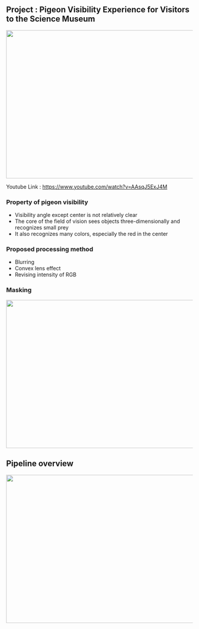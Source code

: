 ## Project : Pigeon Visibility Experience for Visitors to the Science Museum

<p align="center"><img src=https://user-images.githubusercontent.com/19663575/123757332-d3b0cb00-d8f8-11eb-8d52-ff3664616865.png width="600" height="400"></>

Youtube Link : https://www.youtube.com/watch?v=AAsqJ5ExJ4M
  
### Property of pigeon visibility
  - Visibility angle except center is not relatively clear
  - The core of the field of vision sees objects three-dimensionally and recognizes small prey
  - It also recognizes many colors, especially the red in the center
  
### Proposed processing method
  - Blurring
  - Convex lens effect
  - Revising intensity of RGB

### Masking
<p align="center"><img src=https://user-images.githubusercontent.com/19663575/123758607-1030f680-d8fa-11eb-9499-9f065841afa0.JPG width="700" height="400"></>

## Pipeline overview
<p align="center"><img src=https://user-images.githubusercontent.com/19663575/123758758-38205a00-d8fa-11eb-8cf8-c26ca12b1dff.JPG width="600" height="400"></>
